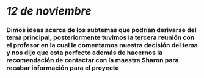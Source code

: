 # *12 de noviembre*

### Dimos ideas acerca de los subtemas que podrían derivarse del tema principal, posteriormente tuvimos la tercera reunión con el profesor en la cual le comentamos nuestra decisión del tema y nos dijo que esta perfecto además de hacernos la recomendación de contactar con la maestra Sharon para recabar información para el proyecto
